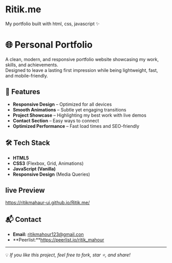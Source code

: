 # Ritik.me
My portfolio built with html, css, javascript ✨

# 🌐 Personal Portfolio

A clean, modern, and responsive portfolio website showcasing my work, skills, and achievements.  
Designed to leave a lasting first impression while being lightweight, fast, and mobile-friendly.

## 🚀 Features
- **Responsive Design** – Optimized for all devices
- **Smooth Animations** – Subtle yet engaging transitions
- **Project Showcase** – Highlighting my best work with live demos
- **Contact Section** – Easy ways to connect
- **Optimized Performance** – Fast load times and SEO-friendly

## 🛠 Tech Stack
- **HTML5**  
- **CSS3** (Flexbox, Grid, Animations)  
- **JavaScript (Vanilla)**  
- **Responsive Design** (Media Queries)  

## live Preview
https://ritikmahaur-ui.github.io/Ritik.me/

## 📬 Contact
- **Email:** ritikmahour123@gmail.con
- **Peerlist:**https://peerlist.io/ritik_mahour

---

💡 *If you like this project, feel free to fork, star ⭐, and share!*